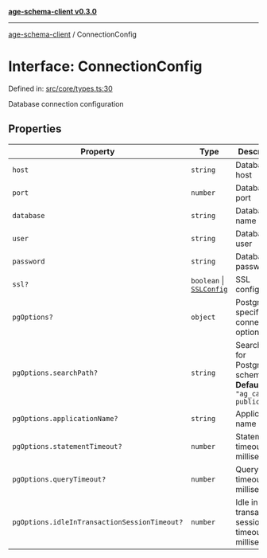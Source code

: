 [**age-schema-client v0.3.0**](../index.md)

***

[age-schema-client](../index.md) / ConnectionConfig

# Interface: ConnectionConfig

Defined in: [src/core/types.ts:30](https://github.com/standardbeagle/ageSchemaClient/blob/main/src/core/types.ts#L30)

Database connection configuration

## Properties

| Property | Type | Description | Defined in |
| ------ | ------ | ------ | ------ |
| <a id="host"></a> `host` | `string` | Database host | [src/core/types.ts:34](https://github.com/standardbeagle/ageSchemaClient/blob/main/src/core/types.ts#L34) |
| <a id="port"></a> `port` | `number` | Database port | [src/core/types.ts:39](https://github.com/standardbeagle/ageSchemaClient/blob/main/src/core/types.ts#L39) |
| <a id="database"></a> `database` | `string` | Database name | [src/core/types.ts:44](https://github.com/standardbeagle/ageSchemaClient/blob/main/src/core/types.ts#L44) |
| <a id="user"></a> `user` | `string` | Database user | [src/core/types.ts:49](https://github.com/standardbeagle/ageSchemaClient/blob/main/src/core/types.ts#L49) |
| <a id="password"></a> `password` | `string` | Database password | [src/core/types.ts:54](https://github.com/standardbeagle/ageSchemaClient/blob/main/src/core/types.ts#L54) |
| <a id="ssl"></a> `ssl?` | `boolean` \| [`SSLConfig`](SSLConfig.md) | SSL configuration | [src/core/types.ts:59](https://github.com/standardbeagle/ageSchemaClient/blob/main/src/core/types.ts#L59) |
| <a id="pgoptions"></a> `pgOptions?` | `object` | PostgreSQL-specific connection options | [src/core/types.ts:64](https://github.com/standardbeagle/ageSchemaClient/blob/main/src/core/types.ts#L64) |
| `pgOptions.searchPath?` | `string` | Search path for PostgreSQL schemas **Default** `"ag_catalog, public"` | [src/core/types.ts:69](https://github.com/standardbeagle/ageSchemaClient/blob/main/src/core/types.ts#L69) |
| `pgOptions.applicationName?` | `string` | Application name | [src/core/types.ts:74](https://github.com/standardbeagle/ageSchemaClient/blob/main/src/core/types.ts#L74) |
| `pgOptions.statementTimeout?` | `number` | Statement timeout in milliseconds | [src/core/types.ts:79](https://github.com/standardbeagle/ageSchemaClient/blob/main/src/core/types.ts#L79) |
| `pgOptions.queryTimeout?` | `number` | Query timeout in milliseconds | [src/core/types.ts:84](https://github.com/standardbeagle/ageSchemaClient/blob/main/src/core/types.ts#L84) |
| `pgOptions.idleInTransactionSessionTimeout?` | `number` | Idle in transaction session timeout in milliseconds | [src/core/types.ts:89](https://github.com/standardbeagle/ageSchemaClient/blob/main/src/core/types.ts#L89) |
